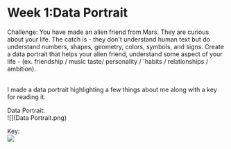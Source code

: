 # Week 1:Data Portrait

Challenge: You have made an alien friend from Mars. They are curious about your life. The catch is - they don't understand human text but do understand numbers, shapes, geometry, colors, symbols, and signs. Create a data portrait that helps your alien friend, understand some aspect of your life - (ex. friendship / music taste/ personality / 'habits / relationships / ambition).

<br />
I made a data portrait highlighting a few things about me along with a key for reading it.

Data Portrait: <br />
![](Data Portrait.png)

Key: <br />
![](Key.png)
